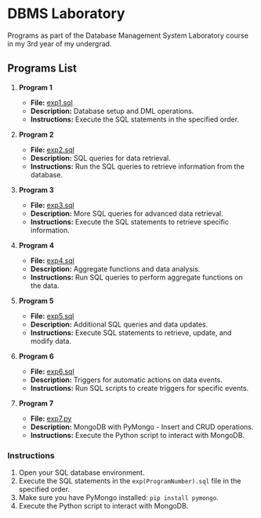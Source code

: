 # DBMS Laboratory
Programs as part of the Database Management System Laboratory course in my 3rd year of my undergrad.

## Programs List

1. **Program 1**
    - **File:** [exp1.sql](./exp1.sql)
    - **Description:** Database setup and DML operations.
    - **Instructions:** Execute the SQL statements in the specified order.

2. **Program 2**
    - **File:** [exp2.sql](./exp2.sql)
    - **Description:** SQL queries for data retrieval.
    - **Instructions:** Run the SQL queries to retrieve information from the database.

3. **Program 3**
    - **File:** [exp3.sql](./exp3.sql)
    - **Description:** More SQL queries for advanced data retrieval.
    - **Instructions:** Execute the SQL statements to retrieve specific information.

4. **Program 4**
    - **File:** [exp4.sql](./exp4.sql)
    - **Description:** Aggregate functions and data analysis.
    - **Instructions:** Run SQL queries to perform aggregate functions on the data.

5. **Program 5**
    - **File:** [exp5.sql](./exp5.sql)
    - **Description:** Additional SQL queries and data updates.
    - **Instructions:** Execute SQL statements to retrieve, update, and modify data.

6. **Program 6**
    - **File:** [exp6.sql](./exp6.sql)
    - **Description:** Triggers for automatic actions on data events.
    - **Instructions:** Run SQL scripts to create triggers for specific events.

7. **Program 7**
    - **File:** [exp7.py](./exp7.py)
    - **Description:** MongoDB with PyMongo - Insert and CRUD operations.
    - **Instructions:** Execute the Python script to interact with MongoDB.

### Instructions

1. Open your SQL database environment.
2. Execute the SQL statements in the `exp(ProgramNumber).sql` file in the specified order.
3. Make sure you have PyMongo installed: `pip install pymongo`.
4. Execute the Python script to interact with MongoDB.
